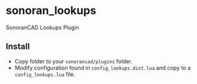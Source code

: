 # sonoran_lookups
SonoranCAD Lookups Plugin

## Install

- Copy folder to your `sonorancad/plugins` folder. 
- Modify configuration found in `config_lookups.dist.lua` and copy to a `config_lookups.lua` file.
